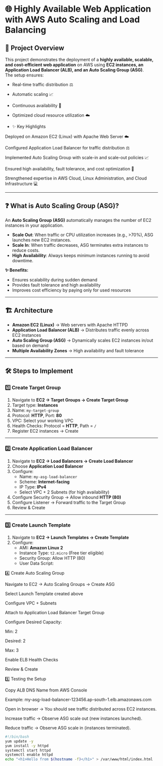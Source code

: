 # 🌐 Highly Available Web Application with AWS Auto Scaling and Load Balancing  

## 📖 Project Overview  
This project demonstrates the deployment of a **highly available, scalable, and cost-efficient web application** on AWS using **EC2 instances, an Application Load Balancer (ALB), and an Auto Scaling Group (ASG)**.  
The setup ensures:  
- Real-time traffic distribution ⚖️  
- Automatic scaling 📈  
- Continuous availability 🔐  
- Optimized cloud resource utilization ☁️

- ✨ Key Highlights

Deployed on Amazon EC2 (Linux) with Apache Web Server ☁️

Configured Application Load Balancer for traffic distribution ⚖️

Implemented Auto Scaling Group with scale-in and scale-out policies 📈

Ensured high availability, fault tolerance, and cost optimization 🔐

Strengthened expertise in AWS Cloud, Linux Administration, and Cloud Infrastructure 💻

---

## ❓ What is Auto Scaling Group (ASG)?  
An **Auto Scaling Group (ASG)** automatically manages the number of EC2 instances in your application.  

- **Scale Out**: When traffic or CPU utilization increases (e.g., >70%), ASG launches new EC2 instances.  
- **Scale In**: When traffic decreases, ASG terminates extra instances to reduce costs.  
- **High Availability**: Always keeps minimum instances running to avoid downtime.  

**✨ Benefits:**  
- Ensures scalability during sudden demand  
- Provides fault tolerance and high availability  
- Improves cost efficiency by paying only for used resources  

---

## 🏗️ Architecture  
- **Amazon EC2 (Linux)** → Web servers with Apache HTTPD  
- **Application Load Balancer (ALB)** → Distributes traffic evenly across EC2 instances  
- **Auto Scaling Group (ASG)** → Dynamically scales EC2 instances in/out based on demand  
- **Multiple Availability Zones** → High availability and fault tolerance  

---

## 🛠️ Steps to Implement  

### 1️⃣ Create Target Group  
1. Navigate to **EC2 → Target Groups → Create Target Group**  
2. Target type: **Instances**  
3. Name: `my-target-group`  
4. Protocol: **HTTP**, Port: **80**  
5. VPC: Select your working VPC  
6. Health Checks: Protocol = **HTTP**, Path = `/`  
7. Register EC2 instances → Create  

---

### 2️⃣ Create Application Load Balancer  
1. Navigate to **EC2 → Load Balancers → Create Load Balancer**  
2. Choose **Application Load Balancer**  
3. Configure:  
   - Name: `my-asg-load-balancer`  
   - Scheme: **Internet-facing**  
   - IP Type: **IPv4**  
   - Select VPC + 2 Subnets (for high availability)  
4. Configure Security Group → Allow inbound **HTTP (80)**  
5. Configure Listener → Forward traffic to the Target Group  
6. Review & Create  

---

### 3️⃣ Create Launch Template  
1. Navigate to **EC2 → Launch Templates → Create Template**  
2. Configure:  
   - AMI: **Amazon Linux 2**  
   - Instance Type: `t2.micro` (Free tier eligible)  
   - Security Group: Allow HTTP (80)  
   - User Data Script:  



4️⃣ Create Auto Scaling Group

Navigate to EC2 → Auto Scaling Groups → Create ASG

Select Launch Template created above

Configure VPC + Subnets

Attach to Application Load Balancer Target Group

Configure Desired Capacity:

Min: 2

Desired: 2

Max: 3

Enable ELB Health Checks

Review & Create

5️⃣ Testing the Setup

Copy ALB DNS Name from AWS Console

Example: my-asg-load-balancer-123456.ap-south-1.elb.amazonaws.com

Open in browser → You should see traffic distributed across EC2 instances.

Increase traffic → Observe ASG scale out (new instances launched).

Reduce traffic → Observe ASG scale in (instances terminated).


```bash
#!/bin/bash
yum update -y
yum install -y httpd
systemctl start httpd
systemctl enable httpd
echo "<h1>Hello from $(hostname -f)</h1>" > /var/www/html/index.html
